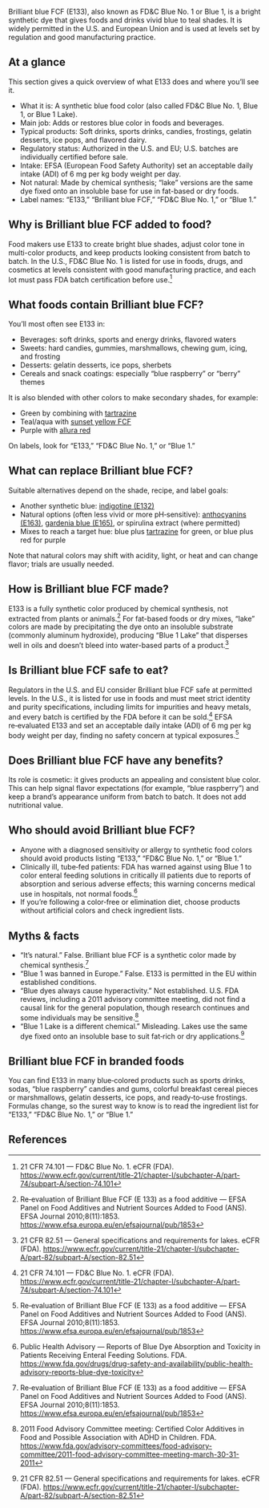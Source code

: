 Brilliant blue FCF (E133), also known as FD&C Blue No. 1 or Blue 1, is a bright synthetic dye that gives foods and drinks vivid blue to teal shades. It is widely permitted in the U.S. and European Union and is used at levels set by regulation and good manufacturing practice.

<!--more-->

## At a glance
This section gives a quick overview of what E133 does and where you’ll see it.
- What it is: A synthetic blue food color (also called FD&C Blue No. 1, Blue 1, or Blue 1 Lake).
- Main job: Adds or restores blue color in foods and beverages.
- Typical products: Soft drinks, sports drinks, candies, frostings, gelatin desserts, ice pops, and flavored dairy.
- Regulatory status: Authorized in the U.S. and EU; U.S. batches are individually certified before sale.
- Intake: EFSA (European Food Safety Authority) set an acceptable daily intake (ADI) of 6 mg per kg body weight per day.
- Not natural: Made by chemical synthesis; “lake” versions are the same dye fixed onto an insoluble base for use in fat-based or dry foods.
- Label names: “E133,” “Brilliant blue FCF,” “FD&C Blue No. 1,” or “Blue 1.”

## Why is Brilliant blue FCF added to food?
Food makers use E133 to create bright blue shades, adjust color tone in multi-color products, and keep products looking consistent from batch to batch. In the U.S., FD&C Blue No. 1 is listed for use in foods, drugs, and cosmetics at levels consistent with good manufacturing practice, and each lot must pass FDA batch certification before use.[^1]

## What foods contain Brilliant blue FCF?
You’ll most often see E133 in:
- Beverages: soft drinks, sports and energy drinks, flavored waters
- Sweets: hard candies, gummies, marshmallows, chewing gum, icing, and frosting
- Desserts: gelatin desserts, ice pops, sherbets
- Cereals and snack coatings: especially “blue raspberry” or “berry” themes

It is also blended with other colors to make secondary shades, for example:
- Green by combining with [tartrazine](/e102-tartrazine)
- Teal/aqua with [sunset yellow FCF](/e110-sunset-yellow-fcf)
- Purple with [allura red](/e129-allura-red)

On labels, look for “E133,” “FD&C Blue No. 1,” or “Blue 1.”

## What can replace Brilliant blue FCF?
Suitable alternatives depend on the shade, recipe, and label goals:
- Another synthetic blue: [indigotine (E132)](/e132-indigotine)
- Natural options (often less vivid or more pH‑sensitive): [anthocyanins (E163)](/e163-anthocyanins), [gardenia blue (E165)](/e165-gardenia-blue), or spirulina extract (where permitted)
- Mixes to reach a target hue: blue plus [tartrazine](/e102-tartrazine) for green, or blue plus red for purple

Note that natural colors may shift with acidity, light, or heat and can change flavor; trials are usually needed.

## How is Brilliant blue FCF made?
E133 is a fully synthetic color produced by chemical synthesis, not extracted from plants or animals.[^2] For fat-based foods or dry mixes, “lake” colors are made by precipitating the dye onto an insoluble substrate (commonly aluminum hydroxide), producing “Blue 1 Lake” that disperses well in oils and doesn’t bleed into water-based parts of a product.[^3]

## Is Brilliant blue FCF safe to eat?
Regulators in the U.S. and EU consider Brilliant blue FCF safe at permitted levels. In the U.S., it is listed for use in foods and must meet strict identity and purity specifications, including limits for impurities and heavy metals, and every batch is certified by the FDA before it can be sold.[^1] EFSA re‑evaluated E133 and set an acceptable daily intake (ADI) of 6 mg per kg body weight per day, finding no safety concern at typical exposures.[^2]

## Does Brilliant blue FCF have any benefits?
Its role is cosmetic: it gives products an appealing and consistent blue color. This can help signal flavor expectations (for example, “blue raspberry”) and keep a brand’s appearance uniform from batch to batch. It does not add nutritional value.

## Who should avoid Brilliant blue FCF?
- Anyone with a diagnosed sensitivity or allergy to synthetic food colors should avoid products listing “E133,” “FD&C Blue No. 1,” or “Blue 1.”
- Clinically ill, tube‑fed patients: FDA has warned against using Blue 1 to color enteral feeding solutions in critically ill patients due to reports of absorption and serious adverse effects; this warning concerns medical use in hospitals, not normal foods.[^4]
- If you’re following a color‑free or elimination diet, choose products without artificial colors and check ingredient lists.

## Myths & facts
- “It’s natural.” False. Brilliant blue FCF is a synthetic color made by chemical synthesis.[^2]
- “Blue 1 was banned in Europe.” False. E133 is permitted in the EU within established conditions.
- “Blue dyes always cause hyperactivity.” Not established. U.S. FDA reviews, including a 2011 advisory committee meeting, did not find a causal link for the general population, though research continues and some individuals may be sensitive.[^5]
- “Blue 1 Lake is a different chemical.” Misleading. Lakes use the same dye fixed onto an insoluble base to suit fat‑rich or dry applications.[^3]

## Brilliant blue FCF in branded foods
You can find E133 in many blue‑colored products such as sports drinks, sodas, “blue raspberry” candies and gums, colorful breakfast cereal pieces or marshmallows, gelatin desserts, ice pops, and ready‑to‑use frostings. Formulas change, so the surest way to know is to read the ingredient list for “E133,” “FD&C Blue No. 1,” or “Blue 1.”

## References
[^1]: 21 CFR 74.101 — FD&C Blue No. 1. eCFR (FDA). https://www.ecfr.gov/current/title-21/chapter-I/subchapter-A/part-74/subpart-A/section-74.101
[^2]: Re‑evaluation of Brilliant Blue FCF (E 133) as a food additive — EFSA Panel on Food Additives and Nutrient Sources Added to Food (ANS). EFSA Journal 2010;8(11):1853. https://www.efsa.europa.eu/en/efsajournal/pub/1853
[^3]: 21 CFR 82.51 — General specifications and requirements for lakes. eCFR (FDA). https://www.ecfr.gov/current/title-21/chapter-I/subchapter-A/part-82/subpart-A/section-82.51
[^4]: Public Health Advisory — Reports of Blue Dye Absorption and Toxicity in Patients Receiving Enteral Feeding Solutions. FDA. https://www.fda.gov/drugs/drug-safety-and-availability/public-health-advisory-reports-blue-dye-toxicity
[^5]: 2011 Food Advisory Committee meeting: Certified Color Additives in Food and Possible Association with ADHD in Children. FDA. https://www.fda.gov/advisory-committees/food-advisory-committee/2011-food-advisory-committee-meeting-march-30-31-2011
